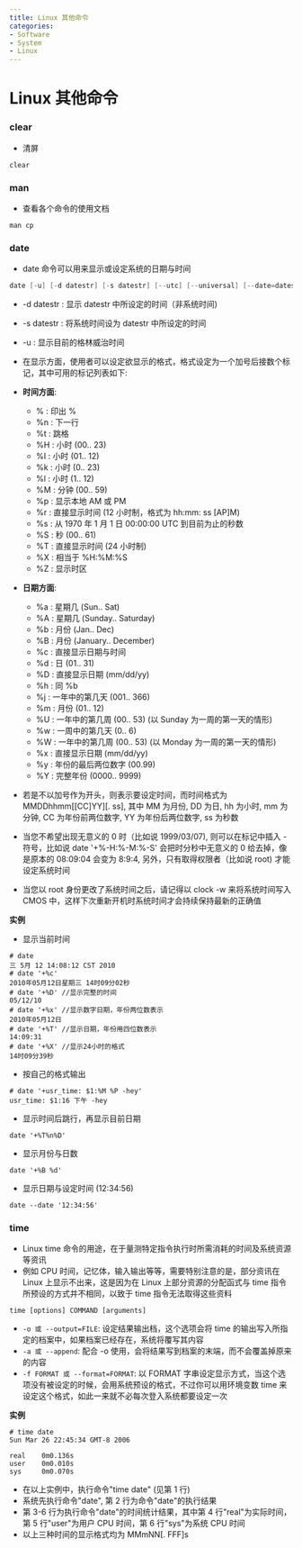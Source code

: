 ```yaml
---
title: Linux 其他命令
categories:
- Software
- System
- Linux
---
```

# Linux 其他命令

### clear

- 清屏

```
clear
```

### man

-  查看各个命令的使用文档

```
man cp
```

### date

- date 命令可以用来显示或设定系统的日期与时间

```java
date [-u] [-d datestr] [-s datestr] [--utc] [--universal] [--date=datestr] [--set=datestr] [--help] [--version] [+FORMAT] [MMDDhhmm[[CC]YY][.ss]]
```

- -d datestr : 显示 datestr 中所设定的时间（非系统时间)
- -s datestr : 将系统时间设为 datestr 中所设定的时间
- -u : 显示目前的格林威治时间

- 在显示方面，使用者可以设定欲显示的格式，格式设定为一个加号后接数个标记，其中可用的标记列表如下:
- **时间方面**:
  - % : 印出 %
  - %n : 下一行
  - %t : 跳格
  - %H : 小时 (00.. 23)
  - %I : 小时 (01.. 12)
  - %k : 小时 (0.. 23)
  - %l : 小时 (1.. 12)
  - %M : 分钟 (00.. 59)
  - %p : 显示本地 AM 或 PM
  - %r : 直接显示时间 (12 小时制，格式为 hh:mm: ss [AP]M)
  - %s : 从 1970 年 1 月 1 日 00:00:00 UTC 到目前为止的秒数
  - %S : 秒 (00.. 61)
  - %T : 直接显示时间 (24 小时制)
  - %X : 相当于 %H:%M:%S
  - %Z : 显示时区
- **日期方面**:
  - %a : 星期几 (Sun.. Sat)
  - %A : 星期几 (Sunday.. Saturday)
  - %b : 月份 (Jan.. Dec)
  - %B : 月份 (January.. December)
  - %c : 直接显示日期与时间
  - %d : 日 (01.. 31)
  - %D : 直接显示日期 (mm/dd/yy)
  - %h : 同 %b
  - %j : 一年中的第几天 (001.. 366)
  - %m : 月份 (01.. 12)
  - %U : 一年中的第几周 (00.. 53) (以 Sunday 为一周的第一天的情形)
  - %w : 一周中的第几天 (0.. 6)
  - %W : 一年中的第几周 (00.. 53) (以 Monday 为一周的第一天的情形)
  - %x : 直接显示日期 (mm/dd/yy)
  - %y : 年份的最后两位数字 (00.99)
  - %Y : 完整年份 (0000.. 9999)
- 若是不以加号作为开头，则表示要设定时间，而时间格式为 MMDDhhmm[[CC]YY][. ss], 其中 MM 为月份, DD 为日, hh 为小时, mm 为分钟, CC 为年份前两位数字, YY 为年份后两位数字, ss 为秒数
- 当您不希望出现无意义的 0 时（比如说 1999/03/07), 则可以在标记中插入 - 符号，比如说 date '+%-H:%-M:%-S' 会把时分秒中无意义的 0 给去掉，像是原本的 08:09:04 会变为 8:9:4, 另外，只有取得权限者（比如说 root) 才能设定系统时间
- 当您以 root 身份更改了系统时间之后，请记得以 clock -w 来将系统时间写入 CMOS 中，这样下次重新开机时系统时间才会持续保持最新的正确值

**实例**

- 显示当前时间

```
# date
三 5月 12 14:08:12 CST 2010
# date '+%c'
2010年05月12日星期三 14时09分02秒
# date '+%D' //显示完整的时间
05/12/10
# date '+%x' //显示数字日期，年份两位数表示
2010年05月12日
# date '+%T' //显示日期，年份用四位数表示
14:09:31
# date '+%X' //显示24小时的格式
14时09分39秒
```

- 按自己的格式输出

```
# date '+usr_time: $1:%M %P -hey'
usr_time: $1:16 下午 -hey
```

- 显示时间后跳行，再显示目前日期

```
date '+%T%n%D'
```

- 显示月份与日数

```
date '+%B %d'
```

- 显示日期与设定时间 (12:34:56)

```
date --date '12:34:56'
```

### time

- Linux time 命令的用途，在于量测特定指令执行时所需消耗的时间及系统资源等资讯
- 例如 CPU 时间，记忆体，输入输出等等，需要特别注意的是，部分资讯在 Linux 上显示不出来，这是因为在 Linux 上部分资源的分配函式与 time 指令所预设的方式并不相同，以致于 time 指令无法取得这些资料

```
time [options] COMMAND [arguments]
```

- `-o 或 --output=FILE`: 设定结果输出档，这个选项会将 time 的输出写入所指定的档案中，如果档案已经存在，系统将覆写其内容
- `-a 或 --append`: 配合 -o 使用，会将结果写到档案的末端，而不会覆盖掉原来的内容
- `-f FORMAT 或 --format=FORMAT`: 以 FORMAT 字串设定显示方式，当这个选项没有被设定的时候，会用系统预设的格式，不过你可以用环境变数 time 来设定这个格式，如此一来就不必每次登入系统都要设定一次

**实例**

```
# time date
Sun Mar 26 22:45:34 GMT-8 2006

real    0m0.136s
user    0m0.010s
sys     0m0.070s
```

- 在以上实例中，执行命令"time date" (见第 1 行)
- 系统先执行命令"date", 第 2 行为命令"date"的执行结果
- 第 3-6 行为执行命令"date"的时间统计结果，其中第 4 行"real"为实际时间，第 5 行"user"为用户 CPU 时间，第 6 行"sys"为系统 CPU 时间
- 以上三种时间的显示格式均为 MMmNN[. FFF]s